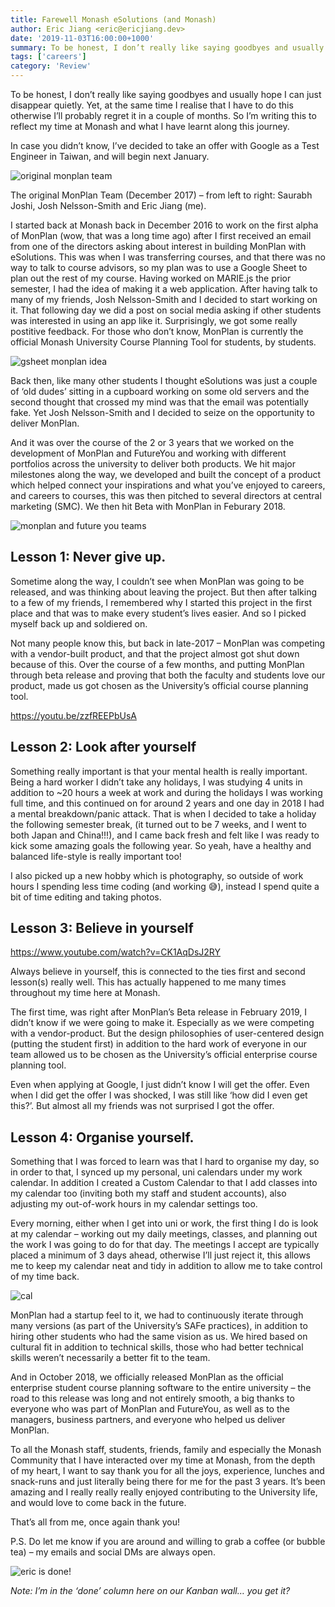 ```yaml
---
title: Farewell Monash eSolutions (and Monash)
author: Eric Jiang <eric@ericjiang.dev>
date: '2019-11-03T16:00:00+1000'
summary: To be honest, I don’t really like saying goodbyes and usually hope I can just disappear quietly. Yet, at the same time I realise that I have to do this otherwise I’ll probably regret it in a couple of months. So I’m writing this to reflect my time at Monash and what I have learnt along this journey.
tags: ['careers']
category: 'Review'
---
```


To be honest, I don’t really like saying goodbyes and usually hope I can just disappear quietly. Yet, at the same time I realise that I have to do this otherwise I’ll probably regret it in a couple of months. So I’m writing this to reflect my time at Monash and what I have learnt along this journey.

In case you didn’t know, I’ve decided to take an offer with Google as a Test Engineer in Taiwan, and will begin next January.

![original monplan team](/images/blog/farewell-monash-esolutions-and-monash/original-monplan-team.png)

The original MonPlan Team (December 2017) – from left to right: Saurabh Joshi, Josh Nelsson-Smith and Eric Jiang (me).

I started back at Monash back in December 2016 to work on the first alpha of MonPlan (wow, that was a long time ago) after I first received an email from one of the directors asking about interest in building MonPlan with eSolutions. This was when I was transferring courses, and that there was no way to talk to course advisors, so my plan was to use a Google Sheet to plan out the rest of my course. Having worked on MARIE.js the prior semester, I had the idea of making it a web application. After having talk to many of my friends, Josh Nelsson-Smith and I decided to start working on it. That following day we did a post on social media asking if other students was interested in using an app like it. Surprisingly, we got some really postitive feedback. For those who don’t know, MonPlan is currently the official Monash University Course Planning Tool for students, by students.

![gsheet monplan idea](/images/blog/farewell-monash-esolutions-and-monash/google-sheet-1024x537.png)

Back then, like many other students I thought eSolutions was just a couple of ‘old dudes’ sitting in a cupboard working on some old servers and the second thought that crossed my mind was that the email was potentially fake. Yet Josh Nelsson-Smith and I decided to seize on the opportunity to deliver MonPlan.

And it was over the course of the 2 or 3 years that we worked on the development of MonPlan and FutureYou and working with different portfolios across the university to deliver both products. We hit major milestones along the way, we developed and built the concept of a product which helped connect your inspirations and what you’ve enjoyed to careers, and careers to courses, this was then pitched to several directors at central marketing (SMC). We then hit Beta with MonPlan in Feburary 2018.

![monplan and future you teams](/images/blog/farewell-monash-esolutions-and-monash/monplan-futureyou.png)

## Lesson 1: Never give up.

Sometime along the way, I couldn’t see when MonPlan was going to be released, and was thinking about leaving the project. But then after talking to a few of my friends, I remembered why I started this project in the first place and that was to make every student’s lives easier. And so I picked myself back up and soldiered on.

Not many people know this, but back in late-2017 – MonPlan was competing with a vendor-built product, and that the project almost got shut down because of this. Over the course of a few months, and putting MonPlan through beta release and proving that both the faculty and students love our product, made us got chosen as the University’s official course planning tool.

https://youtu.be/zzfREEPbUsA

## Lesson 2: Look after yourself

Something really important is that your mental health is really important. Being a hard worker I didn’t take any holidays, I was studying 4 units in addition to ~20 hours a week at work and during the holidays I was working full time, and this continued on for around 2 years and one day in 2018 I had a mental breakdown/panic attack. That is when I decided to take a holiday the following semester break, (it turned out to be 7 weeks, and I went to both Japan and China!!!), and I came back fresh and felt like I was ready to kick some amazing goals the following year. So yeah, have a healthy and balanced life-style is really important too!

I also picked up a new hobby which is photography, so outside of work hours I spending less time coding (and working 😅), instead I spend quite a bit of time editing and taking photos.

## Lesson 3: Believe in yourself

https://www.youtube.com/watch?v=CK1AqDsJ2RY

Always believe in yourself, this is connected to the ties first and second lesson(s) really well. This has actually happened to me many times throughout my time here at Monash.

The first time, was right after MonPlan’s Beta release in February 2019, I didn’t know if we were going to make it. Especially as we were competing with a vendor-product. But the design philosophies of user-centered design (putting the student first) in addition to the hard work of everyone in our team allowed us to be chosen as the University’s official enterprise course planning tool.

Even when applying at Google, I just didn’t know I will get the offer. Even when I did get the offer I was shocked, I was still like ‘how did I even get this?’. But almost all my friends was not surprised I got the offer.

## Lesson 4: Organise yourself.

Something that I was forced to learn was that I hard to organise my day, so in order to that, I synced up my personal, uni calendars under my work calendar. In addition I created a Custom Calendar to that I add classes into my calendar too (inviting both my staff and student accounts), also adjusting my out-of-work hours in my calendar settings too.

Every morning, either when I get into uni or work, the first thing I do is look at my calendar – working out my daily meetings, classes, and planning out the work I was going to do for that day. The meetings I accept are typically placed a minimum of 3 days ahead, otherwise I’ll just reject it, this allows me to keep my calendar neat and tidy in addition to allow me to take control of my time back.

![cal](/images/blog/farewell-monash-esolutions-and-monash/google-calendar-1024x618.png)

MonPlan had a startup feel to it, we had to continuously iterate through many versions (as part of the University’s SAFe practices), in addition to hiring other students who had the same vision as us. We hired based on cultural fit in addition to technical skills, those who had better technical skills weren’t necessarily a better fit to the team.

And in October 2018, we officially released MonPlan as the official enterprise student course planning software to the entire university – the road to this release was long and not entirely smooth, a big thanks to everyone who was part of MonPlan and FutureYou, as well as to the managers, business partners, and everyone who helped us deliver MonPlan.

To all the Monash staff, students, friends, family and especially the Monash Community that I have interacted over my time at Monash, from the depth of my heart, I want to say thank you for all the joys, experience, lunches and snack-runs and just literally being there for me for the past 3 years. It’s been amazing and I really really really enjoyed contributing to the University life, and would love to come back in the future.

That’s all from me, once again thank you!

P.S. Do let me know if you are around and willing to grab a coffee (or bubble tea) – my emails and social DMs are always open.

![eric is done!](/images/blog/farewell-monash-esolutions-and-monash/eric-done-column-kanban-1024x768.jpeg)

_Note: I’m in the ‘done’ column here on our Kanban wall… you get it?_
